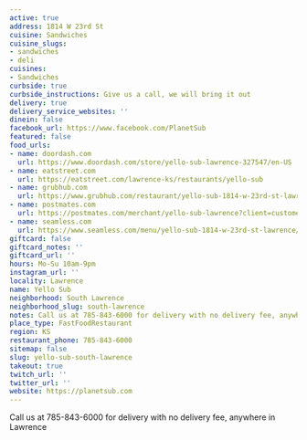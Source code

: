 ```yaml
---
active: true
address: 1814 W 23rd St
cuisine: Sandwiches
cuisine_slugs:
- sandwiches
- deli
cuisines:
- Sandwiches
curbside: true
curbside_instructions: Give us a call, we will bring it out
delivery: true
delivery_service_websites: ''
dinein: false
facebook_url: https://www.facebook.com/PlanetSub
featured: false
food_urls:
- name: doordash.com
  url: https://www.doordash.com/store/yello-sub-lawrence-327547/en-US
- name: eatstreet.com
  url: https://eatstreet.com/lawrence-ks/restaurants/yello-sub
- name: grubhub.com
  url: https://www.grubhub.com/restaurant/yello-sub-1814-w-23rd-st-lawrence/319624?utm_source=google&utm_medium=organic&utm_campaign=place-action-link
- name: postmates.com
  url: https://postmates.com/merchant/yello-sub-lawrence?client=customer.web&version=3.0.0
- name: seamless.com
  url: https://www.seamless.com/menu/yello-sub-1814-w-23rd-st-lawrence/319624
giftcard: false
giftcard_notes: ''
giftcard_url: ''
hours: Mo-Su 10am-9pm
instagram_url: ''
locality: Lawrence
name: Yello Sub
neighborhood: South Lawrence
neighborhood_slug: south-lawrence
notes: Call us at 785-843-6000 for delivery with no delivery fee, anywhere in Lawrence
place_type: FastFoodRestaurant
region: KS
restaurant_phone: 785-843-6000
sitemap: false
slug: yello-sub-south-lawrence
takeout: true
twitch_url: ''
twitter_url: ''
website: https://planetsub.com
---
```


Call us at 785-843-6000 for delivery with no delivery fee, anywhere in Lawrence